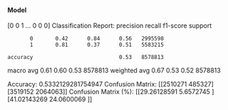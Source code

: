 #### Model
[0 0 1 ... 0 0 0]
Classification Report:
              precision    recall  f1-score   support

           0       0.42      0.84      0.56   2995598
           1       0.81      0.37      0.51   5583215

    accuracy                           0.53   8578813
   macro avg       0.61      0.60      0.53   8578813
weighted avg       0.67      0.53      0.52   8578813

Accuracy: 0.5332129281754947
Confusion Matrix:
[[2510271  485327]
 [3519152 2064063]]
Confusion Matrix (%):
[[29.26128591  5.6572745 ]
 [41.02143269 24.0600069 ]]
